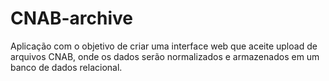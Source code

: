 # CNAB-archive

Aplicação com o objetivo de criar uma interface web que aceite upload de arquivos CNAB, onde os dados serão normalizados e armazenados em um banco de dados relacional.
